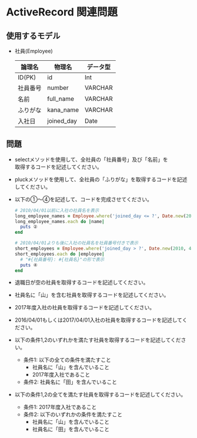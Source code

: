 # ActiveRecord 関連問題

## 使用するモデル

- 社員(Employee)

  |論理名  |物理名    |データ型|
  |--------|----------|--------|
  |ID(PK)  |id        |Int     |
  |社員番号|number    |VARCHAR |
  |名前    |full_name |VARCHAR |
  |ふりがな|kana_name |VARCHAR |
  |入社日  |joined_day|Date    |

## 問題

- selectメソッドを使用して、全社員の「社員番号」及び「名前」を
  <br>取得するコードを記述してください。

- pluckメソッドを使用して、全社員の「ふりがな」を取得するコードを記述してください。

- 以下の①～④を記述して、コードを完成させてください。

  ```rb
  # 2010/04/01以前に入社の社員名を表示
  long_employee_names = Employee.where('joined_day <= ?', Date.new(2010, 4, 1)).①
  long_employee_names.each do |name|
    puts ②
  end

  # 2010/04/01よりも後に入社の社員名を社員番号付きで表示
  short_employees = Employee.where('joined_day > ?', Date.new(2010, 4, 1)).③
  short_employees.each do |employee|
    # "#{社員番号}: #{社員名}"の形で表示
    puts ④
  end
  ```


- 退職日が空の社員を取得するコードを記述してください。

- 社員名に「山」を含む社員を取得するコードを記述してください。

- 2017年度入社の社員を取得するコードを記述してください。

- 2016/04/01もしくは2017/04/01入社の社員を取得するコードを記述してください。

- 以下の条件1,2のいずれかを満たす社員を取得するコードを記述してください。
  - 条件1: 以下の全ての条件を満たすこと
    - 社員名に「山」を含んでいること
    - 2017年度入社であること
   - 条件2: 社員名に「田」を含んでいること

- 以下の条件1,2の全てを満たす社員を取得するコードを記述してください。
  - 条件1: 2017年度入社であること
  - 条件2: 以下のいずれかの条件を満たすこと
    - 社員名に「山」を含んでいること
    - 社員名に「田」を含んでいること
